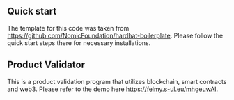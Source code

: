 ## Quick start

The template for this code was taken from https://github.com/NomicFoundation/hardhat-boilerplate. Please follow the quick start steps there for necessary installations.

## Product Validator

This is a product validation program that utilizes blockchain, smart contracts and web3. Please refer to the demo here https://felmy.s-ul.eu/mhgeuwAI.
